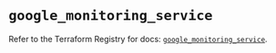 # `google_monitoring_service`

Refer to the Terraform Registry for docs: [`google_monitoring_service`](https://registry.terraform.io/providers/hashicorp/google-beta/6.46.0/docs/resources/google_monitoring_service).
